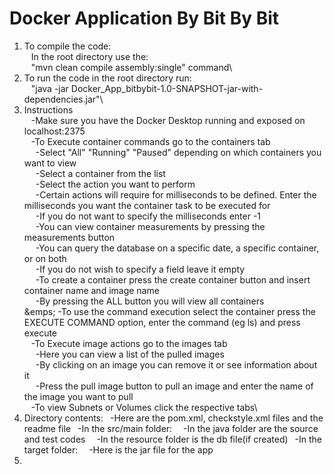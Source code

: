 # Docker Application By Bit By Bit
1. To compile the code:\
  &ensp; In the root directory use the:\
  &ensp; "mvn clean compile assembly:single" command\
2. To run the code in the root directory run:\
  &ensp; "java -jar Docker_App_bitbybit-1.0-SNAPSHOT-jar-with-dependencies.jar"\
3. Instructions\
 &ensp; -Make sure you have the Docker Desktop running and exposed on localhost:2375\
 &ensp; -To Execute container commands go to the containers tab\
 &emsp;   -Select "All" "Running" "Paused" depending on which containers you want to view\
 &emsp;   -Select a container from the list\
 &emsp;   -Select the action you want to perform\
 &emsp;   -Certain actions will require for milliseconds to be defined. Enter the milliseconds you want the container task to be executed for\
 &emsp;   -If you do not want to specify the milliseconds enter -1\
 &emsp;  -You can view container measurements by pressing the measurements button\
 &emsp;	-You can query the database on a specific date, a specific container, or on both\
 &emsp;	-If you do not wish to specify a field leave it empty\
 &emsp;	-To create a container press the create container button and insert container name and image name\
 &emsp;	-By pressing the ALL button you will view all containers\
 &emps; -To use the command execution select the container press the EXECUTE COMMAND option, enter the command (eg ls) and press execute\
 &ensp; -To Execute image actions go to the images tab\
 &emsp; -Here you can view a list of the pulled images\
 &emsp; -By clicking on an image you can remove it or see information about it\
 &emsp; -Press the pull image button to pull an image and enter the name of the image you want to pull\
 &ensp; -To view Subnets or Volumes click the respective tabs\
4. Directory contents:
   &ensp;-Here are the pom.xml, checkstyle.xml files and the readme file
   &ensp;-In the src/main folder:
   &emsp;-In the java folder are the source and test codes
   &emsp;-In the resource folder is the db file(if created)
   &ensp;-In the target folder:
   &emsp;-Here is the jar file for the app
5. 
     

